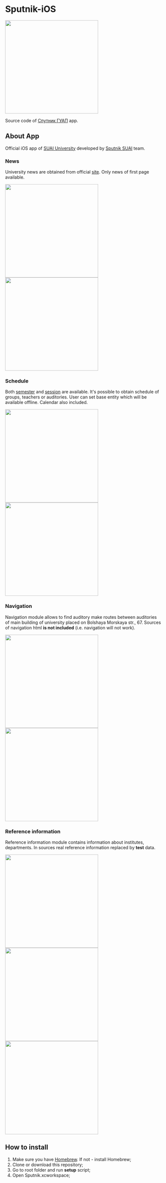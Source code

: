 # Sputnik-iOS
<img src="img/ic_satellite_1024.png" width="300" height="300">

Source code of [Спутник ГУАП](https://itunes.apple.com/ru/app/спутник-гуап/id1234040508?l=en&mt=8) app.
## About App
Official iOS app of [SUAI University](http://new.guap.ru) developed by [Sputnik SUAI](http://sputnik.guap.ru) team.
### News
University news are obtained from official [site](http://new.guap.ru/pubs). Only news of first page available.

<img src="img/news.png" width="300"> <img src="img/news_detail.png" width="300">
### Schedule
Both [semester](rasp.guap.ru) and [session](raspsess.guap.ru) are available. It's possible to obtain schedule of groups, teachers or auditories. User can set base entity which will be available offline. Calendar also included.

<img src="img/schedule_main.png" width="300"> <img src="img/schedule_calendar.png" width="300">
### Navigation
Navigation module allows to find auditory make routes between auditories of main building of university placed on Bolshaya Morskaya str., 67. Sources of navigation html **is not included** (i.e. navigation will not work).

<img src="img/nav.png" width="300"> <img src="img/nav_route.png" width="300">
### Reference information
Reference information module contains information about institutes, departments. In sources real reference information replaced by **test** data.

<img src="img/ref.png" width="300"> <img src="img/ref_cath.png" width="300"> <img src="img/ref_inst.png" width="300">
## How to install
1. Make sure you have [Homebrew](https://brew.sh). If not - install Homebrew;
2. Clone or download this repository;
3. Go to root folder and run **setup** script;
4. Open Sputnik.xcworkspace;
